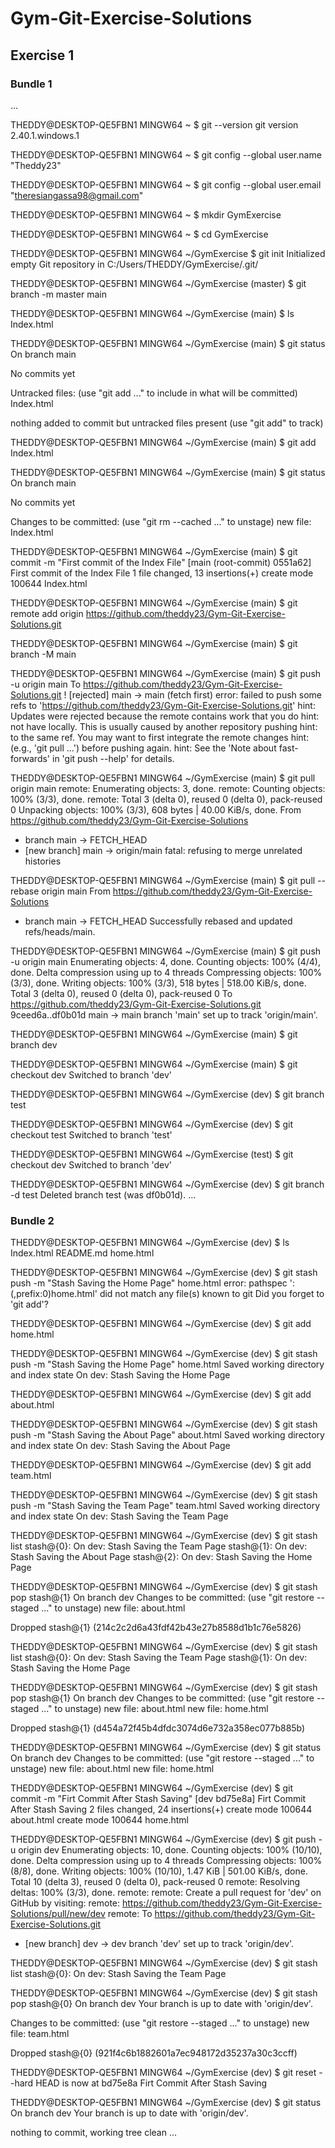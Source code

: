 # Gym-Git-Exercise-Solutions
## Exercise 1
### Bundle 1
...

THEDDY@DESKTOP-QE5FBN1 MINGW64 ~
$ git --version
git version 2.40.1.windows.1

THEDDY@DESKTOP-QE5FBN1 MINGW64 ~
$ git config --global user.name "Theddy23"

THEDDY@DESKTOP-QE5FBN1 MINGW64 ~
$ git config --global user.email "theresiangassa98@gmail.com"

THEDDY@DESKTOP-QE5FBN1 MINGW64 ~
$ mkdir GymExercise

THEDDY@DESKTOP-QE5FBN1 MINGW64 ~
$ cd GymExercise

THEDDY@DESKTOP-QE5FBN1 MINGW64 ~/GymExercise
$ git init
Initialized empty Git repository in C:/Users/THEDDY/GymExercise/.git/

THEDDY@DESKTOP-QE5FBN1 MINGW64 ~/GymExercise (master)
$ git branch -m master main

THEDDY@DESKTOP-QE5FBN1 MINGW64 ~/GymExercise (main)
$ ls
Index.html

THEDDY@DESKTOP-QE5FBN1 MINGW64 ~/GymExercise (main)
$ git status
On branch main

No commits yet

Untracked files:
  (use "git add <file>..." to include in what will be committed)
        Index.html

nothing added to commit but untracked files present (use "git add" to track)

THEDDY@DESKTOP-QE5FBN1 MINGW64 ~/GymExercise (main)
$ git add Index.html

THEDDY@DESKTOP-QE5FBN1 MINGW64 ~/GymExercise (main)
$ git status
On branch main

No commits yet

Changes to be committed:
  (use "git rm --cached <file>..." to unstage)
        new file:   Index.html


THEDDY@DESKTOP-QE5FBN1 MINGW64 ~/GymExercise (main)
$ git commit -m "First commit of the Index File"
[main (root-commit) 0551a62] First commit of the Index File
 1 file changed, 13 insertions(+)
 create mode 100644 Index.html

THEDDY@DESKTOP-QE5FBN1 MINGW64 ~/GymExercise (main)
$ git remote add origin https://github.com/theddy23/Gym-Git-Exercise-Solutions.git

THEDDY@DESKTOP-QE5FBN1 MINGW64 ~/GymExercise (main)
$ git branch -M main

THEDDY@DESKTOP-QE5FBN1 MINGW64 ~/GymExercise (main)
$ git push -u origin main
To https://github.com/theddy23/Gym-Git-Exercise-Solutions.git
 ! [rejected]        main -> main (fetch first)
error: failed to push some refs to 'https://github.com/theddy23/Gym-Git-Exercise-Solutions.git'
hint: Updates were rejected because the remote contains work that you do
hint: not have locally. This is usually caused by another repository pushing
hint: to the same ref. You may want to first integrate the remote changes
hint: (e.g., 'git pull ...') before pushing again.
hint: See the 'Note about fast-forwards' in 'git push --help' for details.

THEDDY@DESKTOP-QE5FBN1 MINGW64 ~/GymExercise (main)
$ git pull origin main
remote: Enumerating objects: 3, done.
remote: Counting objects: 100% (3/3), done.
remote: Total 3 (delta 0), reused 0 (delta 0), pack-reused 0
Unpacking objects: 100% (3/3), 608 bytes | 40.00 KiB/s, done.
From https://github.com/theddy23/Gym-Git-Exercise-Solutions
 * branch            main       -> FETCH_HEAD
 * [new branch]      main       -> origin/main
fatal: refusing to merge unrelated histories

THEDDY@DESKTOP-QE5FBN1 MINGW64 ~/GymExercise (main)
$ git pull --rebase origin main
From https://github.com/theddy23/Gym-Git-Exercise-Solutions
 * branch            main       -> FETCH_HEAD
Successfully rebased and updated refs/heads/main.

THEDDY@DESKTOP-QE5FBN1 MINGW64 ~/GymExercise (main)
$ git push -u origin main
Enumerating objects: 4, done.
Counting objects: 100% (4/4), done.
Delta compression using up to 4 threads
Compressing objects: 100% (3/3), done.
Writing objects: 100% (3/3), 518 bytes | 518.00 KiB/s, done.
Total 3 (delta 0), reused 0 (delta 0), pack-reused 0
To https://github.com/theddy23/Gym-Git-Exercise-Solutions.git
   9ceed6a..df0b01d  main -> main
branch 'main' set up to track 'origin/main'.

THEDDY@DESKTOP-QE5FBN1 MINGW64 ~/GymExercise (main)
$ git branch dev

THEDDY@DESKTOP-QE5FBN1 MINGW64 ~/GymExercise (main)
$ git checkout dev
Switched to branch 'dev'

THEDDY@DESKTOP-QE5FBN1 MINGW64 ~/GymExercise (dev)
$ git branch test

THEDDY@DESKTOP-QE5FBN1 MINGW64 ~/GymExercise (dev)
$ git checkout test
Switched to branch 'test'

THEDDY@DESKTOP-QE5FBN1 MINGW64 ~/GymExercise (test)
$ git checkout dev
Switched to branch 'dev'

THEDDY@DESKTOP-QE5FBN1 MINGW64 ~/GymExercise (dev)
$ git branch -d test
Deleted branch test (was df0b01d).
...
  
### Bundle 2
THEDDY@DESKTOP-QE5FBN1 MINGW64 ~/GymExercise (dev)
$ ls
Index.html  README.md  home.html

THEDDY@DESKTOP-QE5FBN1 MINGW64 ~/GymExercise (dev)
$ git stash push -m "Stash Saving the Home Page" home.html
error: pathspec ':(,prefix:0)home.html' did not match any file(s) known to git
Did you forget to 'git add'?

THEDDY@DESKTOP-QE5FBN1 MINGW64 ~/GymExercise (dev)
$ git add home.html

THEDDY@DESKTOP-QE5FBN1 MINGW64 ~/GymExercise (dev)
$ git stash push -m "Stash Saving the Home Page" home.html
Saved working directory and index state On dev: Stash Saving the Home Page

THEDDY@DESKTOP-QE5FBN1 MINGW64 ~/GymExercise (dev)
$ git add about.html

THEDDY@DESKTOP-QE5FBN1 MINGW64 ~/GymExercise (dev)
$ git stash push -m "Stash Saving the About Page" about.html
Saved working directory and index state On dev: Stash Saving the About Page

THEDDY@DESKTOP-QE5FBN1 MINGW64 ~/GymExercise (dev)
$ git add team.html

THEDDY@DESKTOP-QE5FBN1 MINGW64 ~/GymExercise (dev)
$ git stash push -m "Stash Saving the Team Page" team.html
Saved working directory and index state On dev: Stash Saving the Team Page

THEDDY@DESKTOP-QE5FBN1 MINGW64 ~/GymExercise (dev)
$ git stash list
stash@{0}: On dev: Stash Saving the Team Page
stash@{1}: On dev: Stash Saving the About Page
stash@{2}: On dev: Stash Saving the Home Page

THEDDY@DESKTOP-QE5FBN1 MINGW64 ~/GymExercise (dev)
$ git stash pop stash@{1}
On branch dev
Changes to be committed:
  (use "git restore --staged <file>..." to unstage)
        new file:   about.html

Dropped stash@{1} (214c2c2d6a43fdf42b43e27b8588d1b1c76e5826)

THEDDY@DESKTOP-QE5FBN1 MINGW64 ~/GymExercise (dev)
$ git stash list
stash@{0}: On dev: Stash Saving the Team Page
stash@{1}: On dev: Stash Saving the Home Page

THEDDY@DESKTOP-QE5FBN1 MINGW64 ~/GymExercise (dev)
$ git stash pop stash@{1}
On branch dev
Changes to be committed:
  (use "git restore --staged <file>..." to unstage)
        new file:   about.html
        new file:   home.html

Dropped stash@{1} (d454a72f45b4dfdc3074d6e732a358ec077b885b)

THEDDY@DESKTOP-QE5FBN1 MINGW64 ~/GymExercise (dev)
$ git status
On branch dev
Changes to be committed:
  (use "git restore --staged <file>..." to unstage)
        new file:   about.html
        new file:   home.html


THEDDY@DESKTOP-QE5FBN1 MINGW64 ~/GymExercise (dev)
$ git commit -m "Firt Commit After Stash Saving"
[dev bd75e8a] Firt Commit After Stash Saving
 2 files changed, 24 insertions(+)
 create mode 100644 about.html
 create mode 100644 home.html

THEDDY@DESKTOP-QE5FBN1 MINGW64 ~/GymExercise (dev)
$ git push -u origin dev
Enumerating objects: 10, done.
Counting objects: 100% (10/10), done.
Delta compression using up to 4 threads
Compressing objects: 100% (8/8), done.
Writing objects: 100% (10/10), 1.47 KiB | 501.00 KiB/s, done.
Total 10 (delta 3), reused 0 (delta 0), pack-reused 0
remote: Resolving deltas: 100% (3/3), done.
remote:
remote: Create a pull request for 'dev' on GitHub by visiting:
remote:      https://github.com/theddy23/Gym-Git-Exercise-Solutions/pull/new/dev
remote:
To https://github.com/theddy23/Gym-Git-Exercise-Solutions.git
 * [new branch]      dev -> dev
branch 'dev' set up to track 'origin/dev'.

THEDDY@DESKTOP-QE5FBN1 MINGW64 ~/GymExercise (dev)
$ git stash list
stash@{0}: On dev: Stash Saving the Team Page

THEDDY@DESKTOP-QE5FBN1 MINGW64 ~/GymExercise (dev)
$ git stash pop stash@{0}
On branch dev
Your branch is up to date with 'origin/dev'.

Changes to be committed:
  (use "git restore --staged <file>..." to unstage)
        new file:   team.html

Dropped stash@{0} (921f4c6b1882601a7ec948172d35237a30c3ccff)

THEDDY@DESKTOP-QE5FBN1 MINGW64 ~/GymExercise (dev)
$ git reset --hard
HEAD is now at bd75e8a Firt Commit After Stash Saving

THEDDY@DESKTOP-QE5FBN1 MINGW64 ~/GymExercise (dev)
$ git status
On branch dev
Your branch is up to date with 'origin/dev'.

nothing to commit, working tree clean
...
  
  
  
